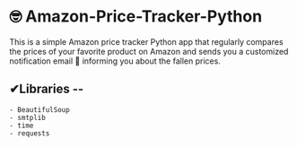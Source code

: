 # 🤓 Amazon-Price-Tracker-Python

This  is a simple Amazon price tracker Python app that regularly compares the prices of your favorite product on Amazon and sends you a customized notification email 📧 informing you about the fallen prices. 


## ✔Libraries --

    - BeautifulSoup
    - smtplib
    - time 
    - requests 

